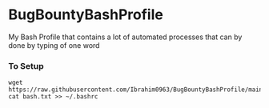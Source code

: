 # BugBountyBashProfile
My Bash Profile that contains a lot of automated processes that can by done by typing of one word 


### To Setup
```
wget https://raw.githubusercontent.com/Ibrahim0963/BugBountyBashProfile/main/bash.txt
cat bash.txt >> ~/.bashrc
```
